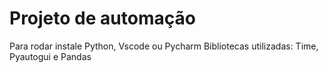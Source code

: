 # Projeto de automação
Para rodar instale Python, Vscode ou Pycharm
Bibliotecas utilizadas: Time, Pyautogui e Pandas
